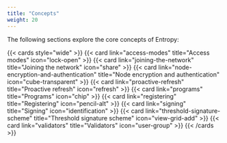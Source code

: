 ```yaml
---
title: "Concepts"
weight: 20
---
```


The following sections explore the core concepts of Entropy:

{{< cards style="wide" >}}
  {{< card link="access-modes" title="Access modes" icon="lock-open" >}}
  {{< card link="joining-the-network" title="Joining the network" icon="share" >}}
  {{< card link="node-encryption-and-authentication" title="Node encryption and authentication" icon="cube-transparent" >}}
  {{< card link="proactive-refresh" title="Proactive refresh" icon="refresh" >}}
  {{< card link="programs" title="Programs" icon="chip" >}}
  {{< card link="registering" title="Registering" icon="pencil-alt" >}}
  {{< card link="signing" title="Signing" icon="identification" >}}
  {{< card link="threshold-signature-scheme" title="Threshold signature scheme" icon="view-grid-add" >}}
  {{< card link="validators" title="Validators" icon="user-group" >}}
{{< /cards >}}

